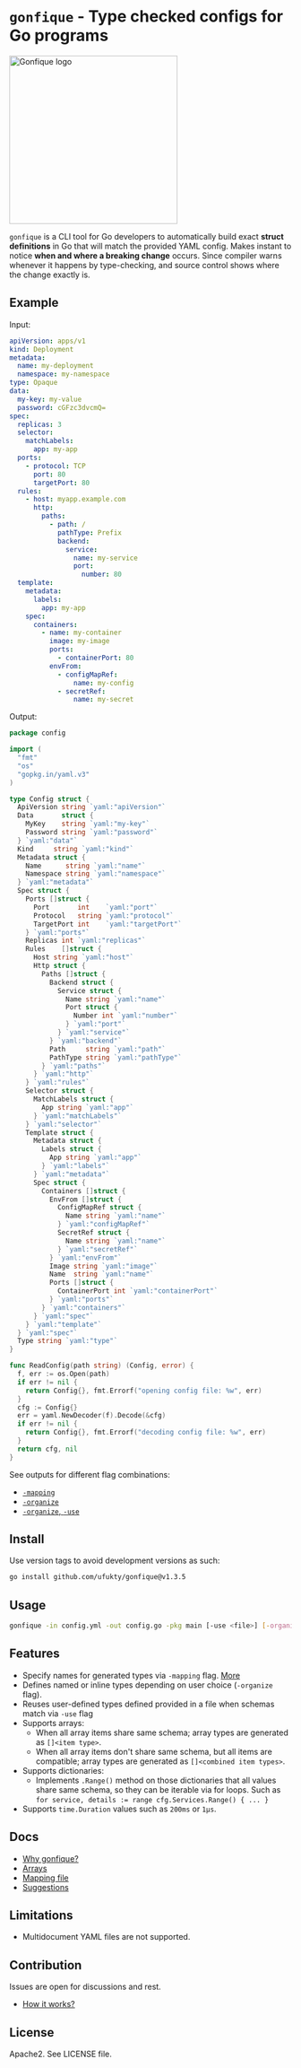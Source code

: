 # `gonfique` - Type checked configs for Go programs

<img src="assets/Gonfique.png" alt="Gonfique logo" height="300px">

`gonfique` is a CLI tool for Go developers to automatically build exact **struct definitions** in Go that will match the provided YAML config. Makes instant to notice **when and where a breaking change** occurs. Since compiler warns whenever it happens by type-checking, and source control shows where the change exactly is.

## Example

Input:

```yaml
apiVersion: apps/v1
kind: Deployment
metadata:
  name: my-deployment
  namespace: my-namespace
type: Opaque
data:
  my-key: my-value
  password: cGFzc3dvcmQ=
spec:
  replicas: 3
  selector:
    matchLabels:
      app: my-app
  ports:
    - protocol: TCP
      port: 80
      targetPort: 80
  rules:
    - host: myapp.example.com
      http:
        paths:
          - path: /
            pathType: Prefix
            backend:
              service:
                name: my-service
                port:
                  number: 80
  template:
    metadata:
      labels:
        app: my-app
    spec:
      containers:
        - name: my-container
          image: my-image
          ports:
            - containerPort: 80
          envFrom:
            - configMapRef:
                name: my-config
            - secretRef:
                name: my-secret
```

Output:

```go
package config

import (
  "fmt"
  "os"
  "gopkg.in/yaml.v3"
)

type Config struct {
  ApiVersion string `yaml:"apiVersion"`
  Data       struct {
    MyKey    string `yaml:"my-key"`
    Password string `yaml:"password"`
  } `yaml:"data"`
  Kind     string `yaml:"kind"`
  Metadata struct {
    Name      string `yaml:"name"`
    Namespace string `yaml:"namespace"`
  } `yaml:"metadata"`
  Spec struct {
    Ports []struct {
      Port       int    `yaml:"port"`
      Protocol   string `yaml:"protocol"`
      TargetPort int    `yaml:"targetPort"`
    } `yaml:"ports"`
    Replicas int `yaml:"replicas"`
    Rules    []struct {
      Host string `yaml:"host"`
      Http struct {
        Paths []struct {
          Backend struct {
            Service struct {
              Name string `yaml:"name"`
              Port struct {
                Number int `yaml:"number"`
              } `yaml:"port"`
            } `yaml:"service"`
          } `yaml:"backend"`
          Path     string `yaml:"path"`
          PathType string `yaml:"pathType"`
        } `yaml:"paths"`
      } `yaml:"http"`
    } `yaml:"rules"`
    Selector struct {
      MatchLabels struct {
        App string `yaml:"app"`
      } `yaml:"matchLabels"`
    } `yaml:"selector"`
    Template struct {
      Metadata struct {
        Labels struct {
          App string `yaml:"app"`
        } `yaml:"labels"`
      } `yaml:"metadata"`
      Spec struct {
        Containers []struct {
          EnvFrom []struct {
            ConfigMapRef struct {
              Name string `yaml:"name"`
            } `yaml:"configMapRef"`
            SecretRef struct {
              Name string `yaml:"name"`
            } `yaml:"secretRef"`
          } `yaml:"envFrom"`
          Image string `yaml:"image"`
          Name  string `yaml:"name"`
          Ports []struct {
            ContainerPort int `yaml:"containerPort"`
          } `yaml:"ports"`
        } `yaml:"containers"`
      } `yaml:"spec"`
    } `yaml:"template"`
  } `yaml:"spec"`
  Type string `yaml:"type"`
}

func ReadConfig(path string) (Config, error) {
  f, err := os.Open(path)
  if err != nil {
    return Config{}, fmt.Errorf("opening config file: %w", err)
  }
  cfg := Config{}
  err = yaml.NewDecoder(f).Decode(&cfg)
  if err != nil {
    return Config{}, fmt.Errorf("decoding config file: %w", err)
  }
  return cfg, nil
}
```

See outputs for different flag combinations:

- [`-mapping`](/examples/k8s/map/output.go)
- [`-organize`](/examples/k8s/organized/output.go)
- [`-organize`, `-use`](/examples/k8s/organized-used/output.go)

## Install

Use version tags to avoid development versions as such:

```sh
go install github.com/ufukty/gonfique@v1.3.5
```

## Usage

```sh
gonfique -in config.yml -out config.go -pkg main [-use <file>] [-organize]
```

## Features

- Specify names for generated types via `-mapping` flag. [More](docs/mapping.md)
- Defines named or inline types depending on user choice (`-organize` flag).
- Reuses user-defined types defined provided in a file when schemas match via `-use` flag
- Supports arrays:
  - When all array items share same schema; array types are generated as `[]<item type>`.
  - When all array items don't share same schema, but all items are compatible; array types are generated as `[]<combined item types>`.
- Supports dictionaries:
  - Implements `.Range()` method on those dictionaries that all values share same schema, so they can be iterable via for loops. Such as `for service, details := range cfg.Services.Range() { ... }`
- Supports `time.Duration` values such as `200ms` or `1µs`.

## Docs

- [Why gonfique?](docs/why-gonfique.md)
- [Arrays](docs/arrays.md)
- [Mapping file](docs/mapping.md)
- [Suggestions](docs/suggestions.md)

## Limitations

- Multidocument YAML files are not supported.

## Contribution

Issues are open for discussions and rest.

- [How it works?](docs/how-it-works.md)

## License

Apache2. See LICENSE file.
